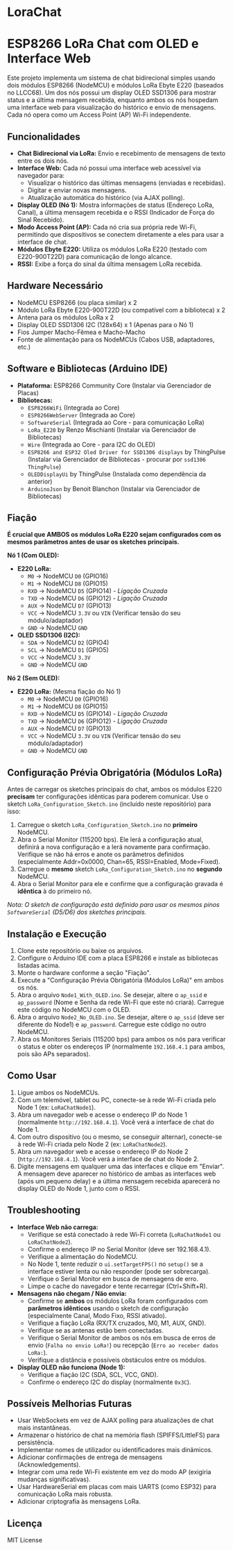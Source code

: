 # LoraChat
# ESP8266 LoRa Chat com OLED e Interface Web

Este projeto implementa um sistema de chat bidirecional simples usando dois módulos ESP8266 (NodeMCU) e módulos LoRa Ebyte E220 (baseados no LLCC68). Um dos nós possui um display OLED SSD1306 para mostrar status e a última mensagem recebida, enquanto ambos os nós hospedam uma interface web para visualização do histórico e envio de mensagens. Cada nó opera como um Access Point (AP) Wi-Fi independente.

## Funcionalidades

* **Chat Bidirecional via LoRa:** Envio e recebimento de mensagens de texto entre os dois nós.
* **Interface Web:** Cada nó possui uma interface web acessível via navegador para:
    * Visualizar o histórico das últimas mensagens (enviadas e recebidas).
    * Digitar e enviar novas mensagens.
    * Atualização automática do histórico (via AJAX polling).
* **Display OLED (Nó 1):** Mostra informações de status (Endereço LoRa, Canal), a última mensagem recebida e o RSSI (Indicador de Força do Sinal Recebido).
* **Modo Access Point (AP):** Cada nó cria sua própria rede Wi-Fi, permitindo que dispositivos se conectem diretamente a eles para usar a interface de chat.
* **Módulos Ebyte E220:** Utiliza os módulos LoRa E220 (testado com E220-900T22D) para comunicação de longo alcance.
* **RSSI:** Exibe a força do sinal da última mensagem LoRa recebida.

## Hardware Necessário

* NodeMCU ESP8266 (ou placa similar) x 2
* Módulo LoRa Ebyte E220-900T22D (ou compatível com a biblioteca) x 2
* Antena para os módulos LoRa x 2
* Display OLED SSD1306 I2C (128x64) x 1 (Apenas para o Nó 1)
* Fios Jumper Macho-Fêmea e Macho-Macho
* Fonte de alimentação para os NodeMCUs (Cabos USB, adaptadores, etc.)

## Software e Bibliotecas (Arduino IDE)

* **Plataforma:** ESP8266 Community Core (Instalar via Gerenciador de Placas)
* **Bibliotecas:**
    * `ESP8266WiFi` (Integrada ao Core)
    * `ESP8266WebServer` (Integrada ao Core)
    * `SoftwareSerial` (Integrada ao Core - para comunicação LoRa)
    * `LoRa_E220` by Renzo Mischianti (Instalar via Gerenciador de Bibliotecas)
    * `Wire` (Integrada ao Core - para I2C do OLED)
    * `ESP8266 and ESP32 Oled Driver for SSD1306 displays` by ThingPulse (Instalar via Gerenciador de Bibliotecas - procurar por `ssd1306 ThingPulse`)
    * `OLEDDisplayUi` by ThingPulse (Instalada como dependência da anterior)
    * `ArduinoJson` by Benoit Blanchon (Instalar via Gerenciador de Bibliotecas)

## Fiação

**É crucial que AMBOS os módulos LoRa E220 sejam configurados com os mesmos parâmetros antes de usar os sketches principais.**

**Nó 1 (Com OLED):**

* **E220 LoRa:**
    * `M0`  -> NodeMCU `D0` (GPIO16)
    * `M1`  -> NodeMCU `D8` (GPIO15)
    * `RXD` -> NodeMCU `D5` (GPIO14) - *Ligação Cruzada*
    * `TXD` -> NodeMCU `D6` (GPIO12) - *Ligação Cruzada*
    * `AUX` -> NodeMCU `D7` (GPIO13)
    * `VCC` -> NodeMCU `3.3V` ou `VIN` (Verificar tensão do seu módulo/adaptador)
    * `GND` -> NodeMCU `GND`
* **OLED SSD1306 (I2C):**
    * `SDA` -> NodeMCU `D2` (GPIO4)
    * `SCL` -> NodeMCU `D1` (GPIO5)
    * `VCC` -> NodeMCU `3.3V`
    * `GND` -> NodeMCU `GND`

**Nó 2 (Sem OLED):**

* **E220 LoRa:** (Mesma fiação do Nó 1)
    * `M0`  -> NodeMCU `D0` (GPIO16)
    * `M1`  -> NodeMCU `D8` (GPIO15)
    * `RXD` -> NodeMCU `D5` (GPIO14) - *Ligação Cruzada*
    * `TXD` -> NodeMCU `D6` (GPIO12) - *Ligação Cruzada*
    * `AUX` -> NodeMCU `D7` (GPIO13)
    * `VCC` -> NodeMCU `3.3V` ou `VIN` (Verificar tensão do seu módulo/adaptador)
    * `GND` -> NodeMCU `GND`

## Configuração Prévia Obrigatória (Módulos LoRa)

Antes de carregar os sketches principais do chat, ambos os módulos E220 **precisam** ter configurações idênticas para poderem comunicar. Use o sketch `LoRa_Configuration_Sketch.ino` (incluído neste repositório) para isso:

1.  Carregue o sketch `LoRa_Configuration_Sketch.ino` no **primeiro** NodeMCU.
2.  Abra o Serial Monitor (115200 bps). Ele lerá a configuração atual, definirá a nova configuração e a lerá novamente para confirmação. Verifique se não há erros e anote os parâmetros definidos (especialmente Addr=0x0000, Chan=65, RSSI=Enabled, Mode=Fixed).
3.  Carregue o **mesmo** sketch `LoRa_Configuration_Sketch.ino` no **segundo** NodeMCU.
4.  Abra o Serial Monitor para ele e confirme que a configuração gravada é **idêntica** à do primeiro nó.

*Nota: O sketch de configuração está definido para usar os mesmos pinos `SoftwareSerial` (D5/D6) dos sketches principais.*

## Instalação e Execução

1.  Clone este repositório ou baixe os arquivos.
2.  Configure o Arduino IDE com a placa ESP8266 e instale as bibliotecas listadas acima.
3.  Monte o hardware conforme a seção "Fiação".
4.  Execute a "Configuração Prévia Obrigatória (Módulos LoRa)" em ambos os nós.
5.  Abra o arquivo `Node1_With_OLED.ino`. Se desejar, altere o `ap_ssid` e `ap_password` (Nome e Senha da rede Wi-Fi que este nó criará). Carregue este código no NodeMCU com o OLED.
6.  Abra o arquivo `Node2_No_OLED.ino`. Se desejar, altere o `ap_ssid` (deve ser diferente do Node1) e `ap_password`. Carregue este código no outro NodeMCU.
7.  Abra os Monitores Seriais (115200 bps) para ambos os nós para verificar o status e obter os endereços IP (normalmente `192.168.4.1` para ambos, pois são APs separados).

## Como Usar

1.  Ligue ambos os NodeMCUs.
2.  Com um telemóvel, tablet ou PC, conecte-se à rede Wi-Fi criada pelo Node 1 (ex: `LoRaChatNode1`).
3.  Abra um navegador web e acesse o endereço IP do Node 1 (normalmente `http://192.168.4.1`). Você verá a interface de chat do Node 1.
4.  Com outro dispositivo (ou o mesmo, se conseguir alternar), conecte-se à rede Wi-Fi criada pelo Node 2 (ex: `LoRaChatNode2`).
5.  Abra um navegador web e acesse o endereço IP do Node 2 (`http://192.168.4.1`). Você verá a interface de chat do Node 2.
6.  Digite mensagens em qualquer uma das interfaces e clique em "Enviar". A mensagem deve aparecer no histórico de ambas as interfaces web (após um pequeno delay) e a última mensagem recebida aparecerá no display OLED do Node 1, junto com o RSSI.

## Troubleshooting

* **Interface Web não carrega:**
    * Verifique se está conectado à rede Wi-Fi correta (`LoRaChatNode1` ou `LoRaChatNode2`).
    * Confirme o endereço IP no Serial Monitor (deve ser 192.168.4.1).
    * Verifique a alimentação do NodeMCU.
    * No Node 1, tente reduzir o `ui.setTargetFPS()` no `setup()` se a interface estiver lenta ou não responder (pode ser sobrecarga).
    * Verifique o Serial Monitor em busca de mensagens de erro.
    * Limpe o cache do navegador e tente recarregar (Ctrl+Shift+R).
* **Mensagens não chegam / Não envia:**
    * Confirme se **ambos** os módulos LoRa foram configurados com **parâmetros idênticos** usando o sketch de configuração (especialmente Canal, Modo Fixo, RSSI ativado).
    * Verifique a fiação LoRa (RX/TX cruzados, M0, M1, AUX, GND).
    * Verifique se as antenas estão bem conectadas.
    * Verifique o Serial Monitor de ambos os nós em busca de erros de envio (`Falha no envio LoRa!`) ou recepção (`Erro ao receber dados LoRa:`).
    * Verifique a distância e possíveis obstáculos entre os módulos.
* **Display OLED não funciona (Node 1):**
    * Verifique a fiação I2C (SDA, SCL, VCC, GND).
    * Confirme o endereço I2C do display (normalmente `0x3C`).

## Possíveis Melhorias Futuras

* Usar WebSockets em vez de AJAX polling para atualizações de chat mais instantâneas.
* Armazenar o histórico de chat na memória flash (SPIFFS/LittleFS) para persistência.
* Implementar nomes de utilizador ou identificadores mais dinâmicos.
* Adicionar confirmações de entrega de mensagens (Acknowledgements).
* Integrar com uma rede Wi-Fi existente em vez do modo AP (exigiria mudanças significativas).
* Usar HardwareSerial em placas com mais UARTS (como ESP32) para comunicação LoRa mais robusta.
* Adicionar criptografia às mensagens LoRa.

## Licença

MIT License
